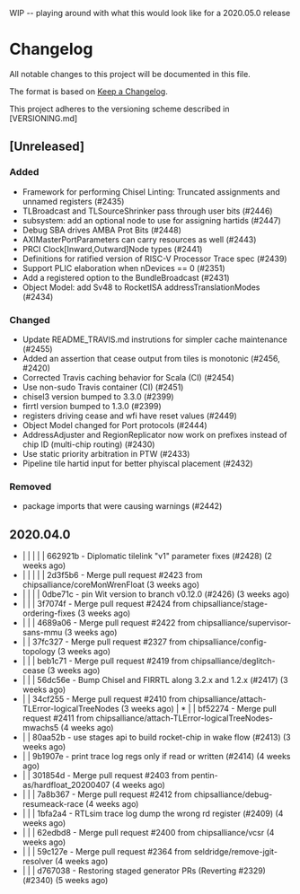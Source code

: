 WIP -- playing around with what this would look like for a 2020.05.0 release

# Changelog
All notable changes to this project will be documented in this file.

The format is based on [Keep a Changelog](https://keepachangelog.com/en/1.0.0/).

This project adheres to the versioning scheme described in [VERSIONING.md]

## [Unreleased]

### Added
 - Framework for performing Chisel Linting: Truncated assignments and unnamed registers (#2435)
 - TLBroadcast and TLSourceShrinker pass through user bits (#2446)
 - subsystem: add an optional node to use for assigning hartids (#2447)
 - Debug SBA drives AMBA Prot Bits (#2448)
 - AXIMasterPortParameters can carry resources as well (#2443)
 - PRCI Clock[Inward,Outward]Node types (#2441)
 - Definitions for ratified version of RISC-V Processor Trace spec (#2439)
 - Support PLIC elaboration when nDevices == 0 (#2351)
 - Add a registered option to the BundleBroadcast (#2431)
 - Object Model: add Sv48 to RocketISA addressTranslationModes (#2434)


### Changed
  - Update README_TRAVIS.md instrutions for simpler cache maintenance (#2455)
  - Added an assertion that cease output from tiles is monotonic (#2456, #2420)
  - Corrected Travis caching behavior for Scala (CI) (#2454)
  - Use non-sudo Travis container (CI) (#2451)
  - chisel3 version bumped to 3.3.0 (#2399)
  - firrtl version bumped to 1.3.0 (#2399)
  - registers driving cease and wfi have reset values (#2449)
  - Object Model changed for Port protocols (#2444)
  - AddressAdjuster and RegionReplicator now work on prefixes instead of chip ID (multi-chip routing) (#2430)
  - Use static priority arbitration in PTW (#2433)
  - Pipeline tile hartid input for better phyiscal placement (#2432)
  



### Removed
  - package imports that were causing warnings (#2442)


## 2020.04.0
* | | | | | 662921b - Diplomatic tilelink "v1" parameter fixes (#2428) (2 weeks ago) <Henry Cook>
* | | | | |   2d3f5b6 - Merge pull request #2423 from chipsalliance/coreMonWrenFloat (3 weeks ago) <John Ingalls>
* | | | | 0dbe71c - pin Wit version to branch v0.12.0 (#2426) (3 weeks ago) <John Ingalls>
* | | |   3f7074f - Merge pull request #2424 from chipsalliance/stage-ordering-fixes (3 weeks ago) <David Biancolin>
* | | |   4689a06 - Merge pull request #2422 from chipsalliance/supervisor-sans-mmu (3 weeks ago) <Andrew Waterman>
* | |   37fc327 - Merge pull request #2327 from chipsalliance/config-topology (3 weeks ago) <Henry Cook>
* | | |   beb1c71 - Merge pull request #2419 from chipsalliance/deglitch-cease (3 weeks ago) <Andrew Waterman>
* | | | 56dc56e - Bump Chisel and FIRRTL along 3.2.x and 1.2.x (#2417) (3 weeks ago) <Jack Koenig>
* | |   34cf255 - Merge pull request #2410 from chipsalliance/attach-TLError-logicalTreeNodes (3 weeks ago) <Albert Chen>
| * | |   bf52274 - Merge pull request #2411 from chipsalliance/attach-TLError-logicalTreeNodes-mwachs5 (4 weeks ago) <Albert Chen>
* | | 80aa52b - use stages api to build rocket-chip in wake flow (#2413) (3 weeks ago) <Kritik Bhimani>
* | | 9b1907e - print trace log regs only if read or written (#2414) (4 weeks ago) <John Ingalls>
* | |   301854d - Merge pull request #2403 from pentin-as/hardfloat_20200407 (4 weeks ago) <Megan Wachs>
* | | |   7a8b367 - Merge pull request #2412 from chipsalliance/debug-resumeack-race (4 weeks ago) <Ernie Edgar>
* | | | 1bfa2a4 - RTLsim trace log dump the wrong rd register (#2409) (4 weeks ago) <John Ingalls>
* | | |   62edbd8 - Merge pull request #2400 from chipsalliance/vcsr (4 weeks ago) <Andrew Waterman>
* | | |   59c127e - Merge pull request #2364 from seldridge/remove-jgit-resolver (4 weeks ago) <Henry Cook>
* | | | d767038 - Restoring staged generator PRs (Reverting #2329) (#2340) (5 weeks ago) <Deborah Soung>
